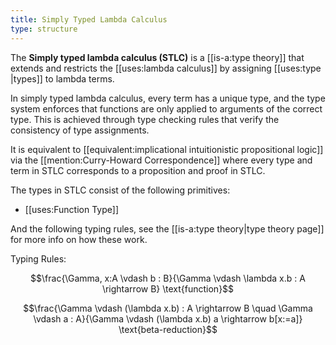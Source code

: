 ```yaml
---
title: Simply Typed Lambda Calculus
type: structure
---
```


The **Simply typed lambda calculus (STLC)** is a [[is-a:type theory]] that extends and restricts the [[uses:lambda calculus]] by assigning [[uses:type
|types]] to lambda terms.

In simply typed lambda calculus, every term has a unique type, and the type system enforces that functions are only applied to arguments of the correct type. This is achieved through type checking rules that verify the consistency of type assignments.

It is equivalent to [[equivalent:implicational intuitionistic propositional logic]] via the [[mention:Curry-Howard Correspondence]] where every type and term in STLC corresponds to a proposition and proof in STLC.

The types in STLC consist of the following primitives:
 - [[uses:Function Type]]

And the following typing rules, see the [[is-a:type theory|type theory page]] for more info on how these work.

Typing Rules:

$$\frac{\Gamma, x:A \vdash b : B}{\Gamma \vdash \lambda x.b : A \rightarrow B} \text{function}$$

$$\frac{\Gamma \vdash (\lambda x.b) : A \rightarrow B \quad \Gamma \vdash a : A}{\Gamma \vdash (\lambda x.b) a \rightarrow b[x:=a]} \text{beta-reduction}$$